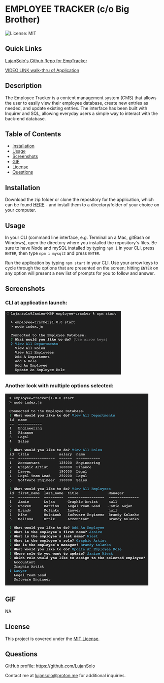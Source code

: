 # EMPLOYEE TRACKER (c/o Big Brother)

![License: MIT](https://img.shields.io/badge/License-MIT-yellow.svg)

## Quick Links

[LujanSolo's Github Repo for EmpTracker](https://github.com/LujanSolo/employee-tracker)

[VIDEO LINK walk-thru of Application]()

## Description

The Employee Tracker is a content management system (CMS) that allows the user to easily view their employee database, create new entries as needed, and update existing entries. The interface has been built with Inquirer and SQL, allowing everyday users a simple way to interact with the back-end database.

## Table of Contents

- [Installation](#installation)
- [Usage](#usage)
- [Screenshots](#screenshots)
- [GIF](#gif)
- [License](#license)
- [Questions](#questions)

## Installation

Download the zip folder or clone the repository for the application, which can be found [HERE](https://github.com/LujanSolo/employee-tracker) - and install them to a directory/folder of your choice on your computer.

## Usage

In your CLI (command line interface, e.g. Terminal on a Mac, gitBash on Windows), open the directory where you installed the repository's files. Be sure to have Node and mySQL installed by typing `npm i` in your CLI, press `ENTER`, then type `npm i mysql2` and press `ENTER`.

Run the application by typing `npm start` in your CLI. Use your arrow keys to cycle through the options that are presented on the screen; hitting `ENTER` on any option will present a new list of prompts for you to follow and answer.

## Screenshots

### CLI at application launch:

![Initial look at launch of application](./assets/images/emp-tracker1.png)

### Another look with multiple options selected:

![Look of application with update user details showing](./assets/images/emp-tracker2.png)

## GIF

NA

## License

This project is covered under the [MIT License](https://opensource.org/licenses/MIT).

## Questions

GitHub profile: https://github.com/LujanSolo

Contact me at lujansolo@proton.me for additional inquiries.
